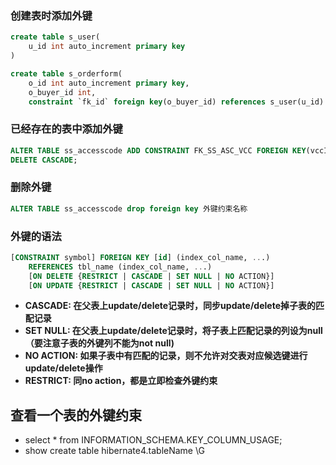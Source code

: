 ### 创建表时添加外键

```sql
create table s_user(
    u_id int auto_increment primary key
)

create table s_orderform(
    o_id int auto_increment primary key,
    o_buyer_id int,
    constraint `fk_id` foreign key(o_buyer_id) references s_user(u_id) #外键到s_user表的u_id字段
```

### 已经存在的表中添加外键

```sql
ALTER TABLE ss_accesscode ADD CONSTRAINT FK_SS_ASC_VCC FOREIGN KEY(vccId) REFERENCES ss_vcc(vccId) ON 
DELETE CASCADE;
```

### 删除外键

```sql
ALTER TABLE ss_accesscode drop foreign key 外键约束名称
```

### 外键的语法

```sql
[CONSTRAINT symbol] FOREIGN KEY [id] (index_col_name, ...)  
    REFERENCES tbl_name (index_col_name, ...)  
    [ON DELETE {RESTRICT | CASCADE | SET NULL | NO ACTION}]  
    [ON UPDATE {RESTRICT | CASCADE | SET NULL | NO ACTION}]
```

* **CASCADE: 在父表上update/delete记录时，同步update/delete掉子表的匹配记录**
* **SET NULL: 在父表上update/delete记录时，将子表上匹配记录的列设为null（要注意子表的外键列不能为not null\)**
* **NO ACTION: 如果子表中有匹配的记录，则不允许对交表对应候选键进行update/delete操作**
* **RESTRICT: 同no action，都是立即检查外键约束**

## 查看一个表的外键约束

* select \* from INFORMATION\_SCHEMA.KEY\_COLUMN\_USAGE;
* show create table hibernate4.tableName \G



